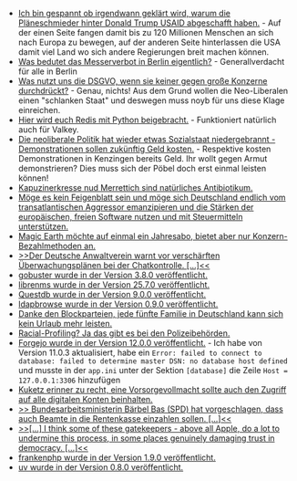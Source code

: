 * [Ich bin gespannt ob irgendwann geklärt wird, warum die Pläneschmieder hinter Donald Trump USAID abgeschafft haben.](https://www.deutschlandfunk.de/usaid-entwicklungshilfe-aids-malaria-hunger-trump-100.html) - Auf der einen Seite fangen damit bis zu 120 Millionen Menschen an sich nach Europa zu bewegen, auf der anderen Seite hinterlassen die USA damit viel Land wo sich andere Regierungen breit machen können.
* [Was bedutet das Messerverbot in Berlin eigentlich?](https://netzpolitik.org/2025/kommentar-es-geht-nicht-um-messer/) - Generallverdacht für alle in Berlin
* [Was nutzt uns die DSGVO, wenn sie keiner gegen große Konzerne durchdrückt?](https://noyb.eu/de/how-tiktok-aliexpress-wechat-ignore-your-gdpr-rights) - Genau, nichts! Aus dem Grund wollen die Neo-Liberalen einen "schlanken Staat" und deswegen muss noyb für uns diese Klage einreichen.
* [Hier wird euch Redis mit Python beigebracht.](https://www.freecodecamp.org/news/how-in-memory-caching-works-in-redis/) - Funktioniert natürlich auch für Valkey.
* [Die neoliberale Politik hat wieder etwas Sozialstaat niedergebrannt - Demonstrationen sollen zukünftig Geld kosten.](https://netzpolitik.org/2025/versammlungsfreiheit-stadt-kenzingen-will-geld-fuer-demonstration/) - Respektive kosten Demonstrationen in Kenzingen bereits Geld. Ihr wollt gegen Armut demonstrieren? Dies muss sich der Pöbel doch erst einmal leisten können!
* [Kapuzinerkresse nud Merrettich sind natürliches Antibiotikum.](https://www.kostbarenatur.net/antibiotika-tinktur-kapuzinerkresse-und-meerrettich-ansetzen/)
* [Möge es kein Feigenblatt sein und möge sich Deutschland endlich vom transatlantischen Aggressor emanzipieren und die Stärken der europäischen, freien Software nutzen und mit Steuermitteln unterstützen.](https://netzpolitik.org/2025/digitale-gemeingueter-eu-unterstuetzt-initiative-fuer-unabhaengigkeit-von-big-tech/)
* [Magic Earth möchte auf einmal ein Jahresabo, bietet aber nur Konzern-Bezahlmethoden an.](https://www.kuketz-blog.de/magic-earth-verlangt-jetzt-geld-und-vergisst-noch-die-google-freien-nutzer/)
* [>>Der Deutsche Anwaltverein warnt vor verschärften Überwachungsplänen bei der Chatkontrolle. [...]<<](https://netzpolitik.org/2025/massenueberwachung-anwaltverein-warnt-vor-verschaerften-chatkontrolle-plaenen/)
* [gobuster wurde in der Version 3.8.0 veröffentlicht.](https://github.com/OJ/gobuster/releases/tag/v3.8.0)
* [librenms wurde in der Version 25.7.0 veröffentlicht.](https://github.com/librenms/librenms/releases/tag/25.7.0)
* [Questdb wurde in der Version 9.0.0 veröffentlicht.](https://github.com/questdb/questdb/releases/tag/9.0.0)
* [ldapbrowse wurde in der Version 0.9.0 veröffentlicht.](https://github.com/david0/ldapbrowse/releases/tag/v0.9)
* [Danke den Blockparteien, jede fünfte Familie in Deutschland kann sich kein Urlaub mehr leisten.](https://www.deutschlandfunk.de/urlaub-armut-kinderarmut-100.html)
* [Racial-Profiling? Ja das gibt es bei den Polizeibehörden.](https://netzpolitik.org/2025/mangelnde-fehlerkultur-racial-profiling-polizeibeauftragter-legt-ersten-jahresbericht-vor/)
* [Forgejo wurde in der Version 12.0.0 veröffentlicht.](https://forgejo.org/2025-07-release-v12-0/) - Ich habe von Version 11.0.3 aktualisiert, habe ein `Error: failed to connect to database: failed to determine master DSN: no database host defined` und musste in der `app.ini` unter der Sektion `[database]` die Zeile `Host = 127.0.0.1:3306` hinzufügen
* [Kuketz erinner zu recht, eine Vorsorgevollmacht sollte auch den Zugriff auf alle digitalen Konten beinhalten.](https://www.kuketz-blog.de/digitaler-nachlass-vorsorge-fuer-den-digitalen-fussabdruck/)
* [>>
Bundesarbeitsministerin Bärbel Bas (SPD) hat vorgeschlagen, dass auch Beamte in die Rentenkasse einzahlen sollen. [...]<<](https://www.deutschlandfunk.de/reform-der-altersvorsorge-rente-deutschland-100.html)
* [>>[...] I think some of these gatekeepers - above all Apple, do a lot to undermine this process, in some places genuinely damaging trust in democracy. [...]<<](https://formularsumo.co.uk/blog/2025/apple-vs-the-law/)
* [frankenphp wurde in der Version 1.9.0 veröffentlicht.](https://github.com/php/frankenphp/releases/tag/v1.9.0)
* [uv wurde in der Version 0.8.0 veröffentlicht.](https://github.com/astral-sh/uv/releases/tag/0.8.0)
